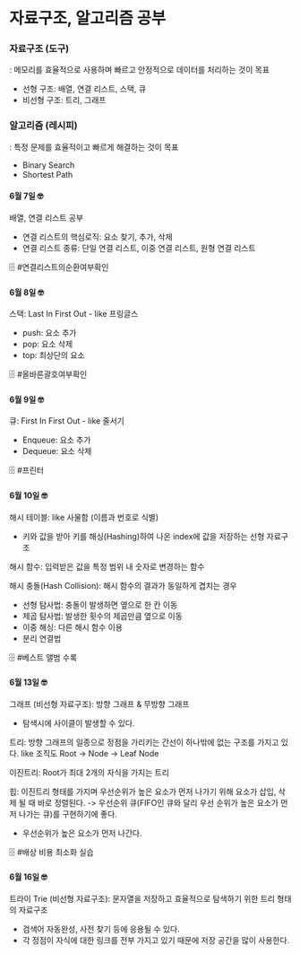 # 자료구조, 알고리즘 공부

### 자료구조 (도구)

: 메모리를 효율적으로 사용하며 빠르고 안정적으로 데이터를 처리하는 것이 목표

- 선형 구조: 배열, 연결 리스트, 스택, 큐
- 비선형 구조: 트리, 그래프

### 알고리즘 (레시피)

: 특정 문제를 효율적이고 빠르게 해결하는 것이 목표

- Binary Search
- Shortest Path

#### 6월 7일 🤓

배열, 연결 리스트 공부

- 연결 리스트의 핵심로직: 요소 찾기, 추가, 삭제
- 연결 리스트 종류: 단일 연결 리스트, 이중 연결 리스트, 원형 연결 리스트

🗄 #연결리스트의순환여부확인

#### 6월 8일 🤓

스택: Last In First Out - like 프링글스

- push: 요소 추가
- pop: 요소 삭제
- top: 최상단의 요소

🗄 #올바른괄호여부확인

#### 6월 9일 🤓

큐: First In First Out - like 줄서기

- Enqueue: 요소 추가
- Dequeue: 요소 삭제

🗄 #프린터

#### 6월 10일 🤓

해시 테이블: like 사물함 (이름과 번호로 식별)

- 키와 값을 받아 키를 해싱(Hashing)하여 나온 index에 값을 저장하는 선형 자료구조

해시 함수: 입력받은 값을 특정 범위 내 숫자로 변경하는 함수

해시 충돌(Hash Collision): 해시 함수의 결과가 동일하게 겹치는 경우

- 선형 탐사법: 충돌이 발생하면 옆으로 한 칸 이동
- 제곱 탐사법: 발생한 횟수의 제곱만큼 옆으로 이동
- 이중 해싱: 다른 해시 함수 이용
- 분리 연결법

🗄 #베스트 앨범 수록

#### 6월 13일 🤓

그래프 (비선형 자료구조): 방향 그래프 & 무방향 그래프

- 탐색시에 사이클이 발생할 수 있다.

트리: 방향 그래프의 일종으로 정점을 가리키는 간선이 하나밖에 없는 구조를 가지고 있다. like 조직도
Root -> Node -> Leaf Node

이진트리: Root가 최대 2개의 자식을 가지는 트리

힙: 이진트리 형태를 가지며 우선순위가 높은 요소가 먼저 나가기 위해 요소가 삽입, 삭제 될 때 바로 정렬된다. -> 우선순위 큐(FIFO인 큐와 달리 우선 순위가 높은 요소가 먼저 나가는 큐)를 구현하기에 좋다.

- 우선순위가 높은 요소가 먼저 나간다.

🗄 #배상 비용 최소화 실습

#### 6월 16일 🤓

트라이 Trie (비선형 자료구조): 문자열을 저장하고 효율적으로 탐색하기 위한 트리 형태의 자료구조

- 검색어 자동완성, 사전 찾기 등에 응용될 수 있다.
- 각 정점이 자식에 대한 링크를 전부 가지고 있기 때문에 저장 공간을 많이 사용한다.
